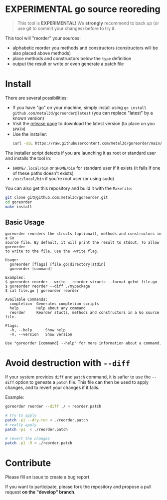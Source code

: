 # EXPERIMENTAL go source reoreding

> This tool is **EXPERIMENTAL!** We **strongly** recommend to back up (or use git to commit your changes) before to try it.

This tool will "reorder" your sources:

- alphabetic reorder you methods and constructors (constructors will be also placed above methods)
- place methods and constructors below the `type` definition
- output the result or write or even generate a patch file

# Install

There are several possibilities:

- If you have "go" on your machine, simply install using `go install github.com/metal3d/goreorder@latest` (you can replace "latest" by a known version)
- Visit the [release page](https://github.com/metal3d/goreorder/releases) to download the latest version (to place un you `$PATH`)
- Use the installer:
    ```bash
    curl -sSL https://raw.githubusercontent.com/metal3d/goreorder/main/repo-tools/install.sh | bash -s
    ```

The installer script detects if you are launching it as root or standard user and installs the tool in:

- `$HOME/.local/bin` or `$HOME/bin` for standard user if it exists (it fails if one of these paths doesn't exists)
- `/usr/local/bin` if you're root user (or using sudo)

You can also get this repository and build it with the `Makefile`:

```bash
git clone git@github.com:metal3d/goreorder.git
cd goreorder
make install
```

## Basic Usage

```
goreorder reorders the structs (optional), methods and constructors in a Go
source file. By default, it will print the result to stdout. To allow goreorder
to write to the file, use the -write flag.

Usage:
  goreorder [flags] [file.go|directory|stdin]
  goreorder [command]

Examples:
$ goreorder reorder --write --reorder-structs --format gofmt file.go
$ goreorder reorder --diff ./mypackage
$ cat file.go | goreorder reorder

Available Commands:
  completion  Generates completion scripts
  help        Help about any command
  reorder     Reorder stucts, methods and constructors in a Go source file.

Flags:
  -h, --help      Show help
  -V, --version   Show version

Use "goreorder [command] --help" for more information about a command.
```

# Avoid destruction with `--diff`

If your system provides `diff` and `patch` command, it is safier to use the `--diff` option to geneate
a `patch` file. This file can then be used to apply changes, and to revert your changes if it fails.

Example:
```bash
goreorder reorder --diff ./ > reorder.patch

# try to apply
patch -p1 --dry-run < ./reorder.patch
# really apply
patch -p1  < ./reorder.patch

# revert the changes
patch -p1 -R < ./reorder.patch
```

# Contribute

Please fill an issue to create a bug report.

If you want to participate, please fork the repository and propose a pull request **on the "develop" branch**.
